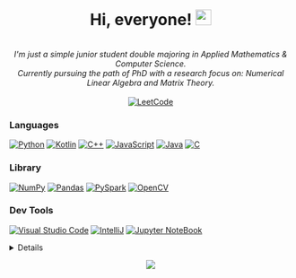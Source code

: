 <h1 align="center">Hi, everyone! <img src="https://github.com/TMTien3004" width="28px"></h1>

<p align="center">
    <i>
    <br>
        I'm just a simple junior student double majoring in Applied Mathematics & Computer Science.<br>
        Currently pursuing the path of PhD with a research focus on: Numerical Linear Algebra and Matrix Theory.<br>
    </i><br>
    <a href="https://leetcode.com/TMTien3004">
        <img src="https://img.shields.io/badge/LeetCode-blue?style=flat&logo=LeetCode" alt="LeetCode">
    </a>
</p>


### Languages
[![Python](https://img.shields.io/badge/python-black?style=for-the-badge&logo=python&logoColor=FFD43B)](https://github.com/TMTien3004)
[![Kotlin](https://img.shields.io/badge/kotlin-black?style=for-the-badge&logo=kotlin&logoColor=A020F0)](https://github.com/TMTien3004)
[![C++](https://img.shields.io/badge/c++-black?style=for-the-badge&logo=cplusplus&logoColor=62D2FF)](https://github.com/TMTien3004)
[![JavaScript](https://img.shields.io/badge/javascript-black?style=for-the-badge&logo=javascript&logoColor=FFFF00)](https://github.com/TMTien3004)
[![Java](https://img.shields.io/badge/java-black?style=for-the-badge&logo=openjdk&logoColor=FFA736)](https://github.com/TMTien3004)
[![C](https://img.shields.io/badge/c-black?style=for-the-badge&logo=c&logoColor=62D2FF)](https://github.com/TMTien3004)


### Library
[![NumPy](https://img.shields.io/badge/numpy-black?style=for-the-badge&logo=numpy&logoColor=6CD5FF)](https://github.com/TMTien3004)
[![Pandas](https://img.shields.io/badge/pandas-black?style=for-the-badge&logo=pandas&logoColor=6CD5FF)](https://github.com/TMTien3004)
[![PySpark](https://img.shields.io/badge/PySpark-000000?style=for-the-badge&logo=apache-spark&logoColor=E25A1C)](https://github.com/TMTien3004)
[![OpenCV](https://img.shields.io/badge/OpenCV-black?style=for-the-badge&logo=opencv&logoColor=FF2A2A)](https://github.com/TMTien3004)


### Dev Tools
[![Visual Studio Code](https://img.shields.io/badge/VSC-black?style=for-the-badge&logo=visualstudiocode&logoColor=0085d3)](https://github.com/TMTien3004)
[![IntelliJ](https://img.shields.io/badge/IntelliJ-black?style=for-the-badge&logo=intellijidea&logoColor=FAFC58)](https://github.com/TMTien3004)
[![Jupyter NoteBook](https://img.shields.io/badge/Jupyter-black?style=for-the-badge&logo=jupyter&logoColor=f57c00)](https://github.com/TMTien3004)

<details>
<p align="center">
  <a href="https://github.com/TMTien3004">
    <img src="http://github-profile-summary-cards.vercel.app/api/cards/profile-details?username=TMTien3004&theme=nightowl&hide_border=false&layout=compact" />
  </a>
  <a href="https://github.com/TMTien3004">
    <img src="https://github-readme-streak-stats.herokuapp.com/?user=TMTien3004&hide_border=true&card_width=338&theme=nightowl&hide_border=false&layout=compact" />
  </a>
  <a href="https://github.com/TMTien3004">
    <img src="http://github-profile-summary-cards.vercel.app/api/cards/stats?username=TMTien3004&theme=nightowl&hide_border=false&layout=compact" />
  </a>
  <a href="https://github.com/TMTien3004">
    <img src="https://github-readme-stats.vercel.app/api/top-langs/?username=TMTien3004&theme=nightowl&hide_border=false&include_all_commits=false&count_private=false&layout=compact" />
  </a>
</p>
</details>

<p align="center">
  <a href="https://github.com/TMTien3004">
    <img src="https://visitcount.itsvg.in/api?id=TMTien3004&icon=2&color=8" />
  </a>
</p>

<!-- Proudly created with GPRM ( https://gprm.itsvg.in ) -->


